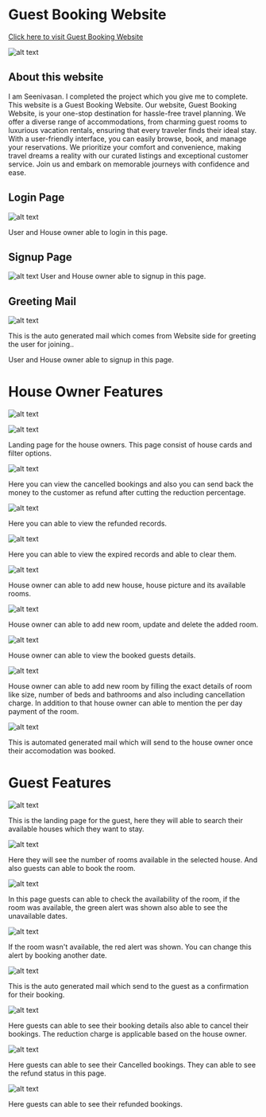 
# Guest Booking Website
[Click here to visit Guest Booking Website](https://guest-room-booking.netlify.app/)

![alt text](https://raw.githubusercontent.com/SEENIVASANIT/wd301/main/demo/Screenshot%202023-10-29%20155919.png) 


## About this website
I am Seenivasan. I completed the project which you give me to complete. This website is a Guest Booking Website. Our website, Guest Booking Website, is your one-stop destination for hassle-free travel planning. We offer a diverse range of accommodations, from charming guest rooms to luxurious vacation rentals, ensuring that every traveler finds their ideal stay. With a user-friendly interface, you can easily browse, book, and manage your reservations. We prioritize your comfort and convenience, making travel dreams a reality with our curated listings and exceptional customer service. Join us and embark on memorable journeys with confidence and ease.

## Login Page

![alt text](https://raw.githubusercontent.com/SEENIVASANIT/wd301/main/demo/Screenshot%202023-10-30%20151518.png)

User and House owner able to login in this page.

## Signup Page

![alt text](https://raw.githubusercontent.com/SEENIVASANIT/wd301/main/demo/Screenshot%202023-10-30%20151611.png)
User and House owner able to signup in this page.

## Greeting Mail

![alt text](https://raw.githubusercontent.com/SEENIVASANIT/wd301/main/demo/greeting.png)

This is the auto generated mail which comes from Website side for greeting the user for joining..

User and House owner able to signup in this page.

# House Owner Features

![alt text](https://raw.githubusercontent.com/SEENIVASANIT/wd301/main/demo/Screenshot%202023-10-30%20133941.png)

![alt text](https://raw.githubusercontent.com/SEENIVASANIT/wd301/main/demo/Screenshot%202023-10-30%20134034.png)

Landing page for the house owners. This page consist of house cards and filter options.

![alt text](https://raw.githubusercontent.com/SEENIVASANIT/wd301/main/demo/Screenshot%202023-10-30%20134216.png)

Here you can view the cancelled bookings and also you can send back the money to the customer as refund after cutting the reduction percentage.

![alt text](https://raw.githubusercontent.com/SEENIVASANIT/wd301/main/demo/Screenshot%202023-10-30%20134240.png)

Here you can able to view the refunded records.

![alt text](https://raw.githubusercontent.com/SEENIVASANIT/wd301/main/demo/Screenshot%202023-10-30%20134555.png)

Here you can able to view the expired records and able to clear them.

![alt text](https://raw.githubusercontent.com/SEENIVASANIT/wd301/main/demo/Screenshot%202023-10-30%20154907.png)

House owner can able to add new house, house picture and its available rooms.

![alt text](https://raw.githubusercontent.com/SEENIVASANIT/wd301/main/demo/Screenshot%202023-10-30%20135144.png)

House owner can able to add new room, update and delete the added room.

![alt text](https://raw.githubusercontent.com/SEENIVASANIT/wd301/main/demo/Screenshot%202023-10-30%20135239.png)

House owner can able to view the booked guests details.

![alt text](https://raw.githubusercontent.com/SEENIVASANIT/wd301/main/demo/Screenshot%202023-10-30%20135211.png)

House owner can able to add new room by filling the exact details of room like size, number of beds and bathrooms and also including cancellation charge. In addition to that house owner can able to mention the per day payment of the room. 

![alt text](https://raw.githubusercontent.com/SEENIVASANIT/wd301/main/demo/Screenshot%202023-10-30%20135432.png)

This is automated generated mail which will send to the house owner once their accomodation was booked.

# Guest Features

![alt text](https://raw.githubusercontent.com/SEENIVASANIT/wd301/main/demo/Screenshot%202023-10-30%20132501.png)

This is the landing page for the guest, here they will able to search their available houses which they want to stay.

![alt text](https://raw.githubusercontent.com/SEENIVASANIT/wd301/main/demo/Screenshot%202023-10-30%20133515.png)

Here they will see the number of rooms available in the selected house. And also guests can able to book the room.

![alt text](https://raw.githubusercontent.com/SEENIVASANIT/wd301/main/demo/Screenshot%202023-10-30%20133744.png)

In this page guests can able to check the availability of the room, if the room was available, the green alert was shown also able to see the unavailable dates.

![alt text](https://raw.githubusercontent.com/SEENIVASANIT/wd301/main/demo/Screenshot%202023-10-30%20133724.png)

If the room wasn't available, the red alert was shown. You can change this alert by booking another date.

![alt text](https://raw.githubusercontent.com/SEENIVASANIT/wd301/main/demo/Screenshot%202023-10-30%20150420.png)

This is the auto generated mail which send to the guest as a confirmation for their booking.

![alt text](https://raw.githubusercontent.com/SEENIVASANIT/wd301/main/demo/Screenshot%202023-10-30%20132648.png)

Here guests can able to see their booking details also able to cancel their bookings. The reduction charge is applicable based on the house owner.

![alt text](https://raw.githubusercontent.com/SEENIVASANIT/wd301/main/demo/Screenshot%202023-10-30%20133338.png)

Here guests can able to see their Cancelled bookings. They can able to see the refund status in this page.

![alt text](https://raw.githubusercontent.com/SEENIVASANIT/wd301/main/demo/Screenshot%202023-10-30%20161726.png)

Here guests can able to see their refunded bookings.
